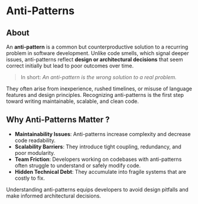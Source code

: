 # Anti-Patterns

## About

An **anti-pattern** is a common but counterproductive solution to a recurring problem in software development. Unlike code smells, which signal deeper issues, anti-patterns reflect **design or architectural decisions** that seem correct initially but lead to poor outcomes over time.

> In short: _An anti-pattern is the wrong solution to a real problem._

They often arise from inexperience, rushed timelines, or misuse of language features and design principles. Recognizing anti-patterns is the first step toward writing maintainable, scalable, and clean code.

## Why Anti-Patterns Matter ?

* **Maintainability Issues**: Anti-patterns increase complexity and decrease code readability.
* **Scalability Barriers**: They introduce tight coupling, redundancy, and poor modularity.
* **Team Friction**: Developers working on codebases with anti-patterns often struggle to understand or safely modify code.
* **Hidden Technical Debt**: They accumulate into fragile systems that are costly to fix.

Understanding anti-patterns equips developers to avoid design pitfalls and make informed architectural decisions.
